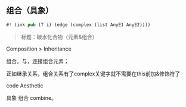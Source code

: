 ## 组合（具象）

```rs
#! (ink pub (T i) (edge (complex (list AnyE1 AnyE2))))
```

> 标题：碳水化合物（元素&组合）

Composition > Inheritance

组合。与，连接组合元素；

正如继承关系，组合关系有了complex关键字就不需要在this前加&修饰符了

code Aesthetic


具象 组合 combine。